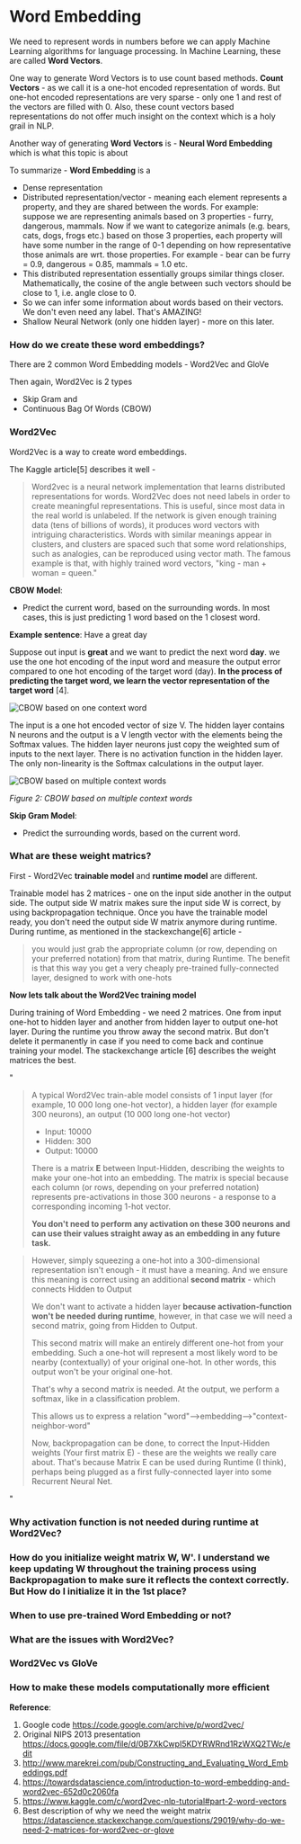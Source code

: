 # Word Embedding

We need to represent words in numbers before we can apply Machine Learning algorithms
for language processing. In Machine Learning, these are called **Word Vectors**.

One way to generate Word Vectors is to use count based methods. **Count Vectors** - as
we call it is a one-hot encoded representation of words. But one-hot encoded
representations are very sparse - only one 1 and rest of the vectors are filled with 0.
Also, these count vectors based representations do not offer much insight on the context
which is a holy grail in NLP.

Another way of generating **Word Vectors** is - **Neural Word Embedding** which is what this topic is about

To summarize - **Word Embedding** is a  
- Dense representation
- Distributed representation/vector - meaning each element represents a property, and they are shared between the words. For example: suppose we are representing animals based on 3
properties - furry, dangerous, mammals. Now if we want to categorize animals
(e.g. bears, cats, dogs, frogs etc.) based on those 3 properties, each property will
have some number in the range of 0-1 depending on how representative those animals
are wrt. those properties. For example - bear can be furry = 0.9, dangerous = 0.85,
mammals = 1.0 etc.
- This distributed representation essentially groups similar things closer.
Mathematically, the cosine of the angle between such vectors should be close to
1, i.e. angle close to 0.
- So we can infer some information about words based on their vectors. We don't
even need any label. That's AMAZING!
- Shallow Neural Network (only one hidden layer) - more on this later.


### How do we create these word embeddings?

There are 2 common Word Embedding models - Word2Vec and GloVe

Then again, Word2Vec is 2 types
- Skip Gram and
- Continuous Bag Of Words (CBOW)

### Word2Vec
Word2Vec is a way to create word embeddings.

The Kaggle article[5] describes it well -

>Word2vec is a neural network implementation that learns distributed representations for words.
Word2Vec does not need labels in order to create meaningful representations. This is useful, since most data in the real world is unlabeled. If the network is given enough training data (tens of billions of words), it produces word vectors with intriguing characteristics. Words with similar meanings appear in clusters, and clusters are spaced such that some word relationships, such as analogies, can be reproduced using vector math. The famous example is that, with highly trained word vectors, "king - man + woman = queen."



**CBOW Model**:
- Predict the current word, based on the surrounding words. In most cases, this
is just predicting 1 word based on the 1 closest word.

**Example sentence**: Have a great day

Suppose out input is **great** and we want to predict the next word **day**. we use the one hot encoding of the input word and measure the output error compared to one hot encoding of the target word (day). **In the process of predicting the target word, we learn the vector representation of the target word** [4].

![CBOW based on one context word](./cbow-one-word-contect.png)

The input is a one hot encoded vector of size V. The hidden layer contains N neurons and the output is a V length vector with the elements being the Softmax values. The hidden layer neurons just copy the weighted sum of inputs to the next layer. There is no activation function in the hidden layer. The only non-linearity is the Softmax calculations in the output layer.


![CBOW based on multiple context words](./cbow_multiple_word_context.png)

_Figure 2: CBOW based on multiple context words_


**Skip Gram Model**:
- Predict the surrounding words, based on the current word.


### What are these weight matrics?

First - Word2Vec **trainable model** and **runtime model** are different.

Trainable model has 2 matrices - one on the input side another in the output side. The output side W matrix makes sure the input side W is correct, by using backpropagation technique. Once you have the trainable model ready,  you don't need the output side W matrix anymore during runtime. During runtime, as mentioned in the stackexchange[6] article -

>you would just grab the appropriate column (or row, depending on your preferred notation) from that matrix, during Runtime. The benefit is that this way you get a very cheaply pre-trained fully-connected layer, designed to work with one-hots

**Now lets talk about the Word2Vec training model**

During training of Word Embedding - we need 2 matrices. One from input one-hot to hidden layer
and another from hidden layer to output one-hot layer. During the runtime you throw away the second matrix. But don't delete it permanently in case if you need to come back and continue training your model. The stackexchange article [6] describes the weight matrices the best.

"
>A typical Word2Vec train-able model consists of 1 input layer (for example, 10 000 long one-hot vector), a hidden layer (for example 300 neurons), an output (10 000 long one-hot vector)
>
>- Input: 10000
>- Hidden: 300
>- Output: 10000
>
>There is a matrix **E** between Input-Hidden, describing the weights to make your one-hot into an embedding. The matrix is special because each column (or rows, depending on your preferred notation) represents pre-activations in those 300 neurons - a response to a corresponding incoming 1-hot vector.
>
>**You don't need to perform any activation on these 300 neurons and can use their values straight away as an embedding in any future task.**

>
>However, simply squeezing a one-hot into a 300-dimensional representation isn't enough - it must have a meaning. And we ensure this meaning is correct using an additional **second matrix** - which connects Hidden to Output
>
>We don't want to activate a hidden layer **because activation-function won't be needed during runtime**, however, in that case we will need a second matrix, going from Hidden to Output.
>
>This second matrix will make an entirely different one-hot from your embedding. Such a one-hot will represent a most likely word to be nearby (contextually) of your original one-hot. In other words, this output won't be your original one-hot.
>
>That's why a second matrix is needed. At the output, we perform a softmax, like in a classification problem.
>
>This allows us to express a relation "word"-->embedding-->"context-neighbor-word"
>
>Now, backpropagation can be done, to correct the Input-Hidden weights (Your first matrix E) - these are the weights we really care about. That's because Matrix E can be used during Runtime (I think), perhaps being plugged as a first fully-connected layer into some Recurrent Neural Net.

"
### Why activation function is not needed during runtime at Word2Vec?

### How do you initialize weight matrix W, W'. I understand we keep updating W throughout the training process using Backpropagation to make sure it reflects the context correctly. But How do I initialize it in the 1st place?

### When to use pre-trained Word Embedding or not?

### What are the issues with Word2Vec?

### Word2Vec vs GloVe

### How to make these models computationally more efficient

**Reference**:
1. Google code https://code.google.com/archive/p/word2vec/
2. Original NIPS 2013 presentation https://docs.google.com/file/d/0B7XkCwpI5KDYRWRnd1RzWXQ2TWc/edit
3. http://www.marekrei.com/pub/Constructing_and_Evaluating_Word_Embeddings.pdf
4. https://towardsdatascience.com/introduction-to-word-embedding-and-word2vec-652d0c2060fa
5. https://www.kaggle.com/c/word2vec-nlp-tutorial#part-2-word-vectors
6. Best description of why we need the weight matrix https://datascience.stackexchange.com/questions/29019/why-do-we-need-2-matrices-for-word2vec-or-glove
